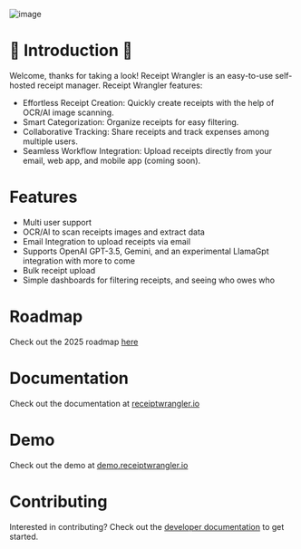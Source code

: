 ![image](https://github.com/Receipt-Wrangler/.github/assets/44912201/48922c60-d3c9-44d1-8354-4c54e8b5d657)

# 🧾 Introduction 🧾

Welcome, thanks for taking a look! Receipt Wrangler is an easy-to-use self-hosted receipt manager.
Receipt Wrangler features:

* Effortless Receipt Creation: Quickly create receipts with the help of OCR/AI image scanning.
* Smart Categorization: Organize receipts for easy filtering.
* Collaborative Tracking: Share receipts and track expenses among multiple users.
* Seamless Workflow Integration: Upload receipts directly from your email, web app, and mobile app (coming soon).

# Features

* Multi user support
* OCR/AI to scan receipts images and extract data
* Email Integration to upload receipts via email
* Supports OpenAI GPT-3.5, Gemini, and an experimental LlamaGpt integration with more to come
* Bulk receipt upload
* Simple dashboards for filtering receipts, and seeing who owes who

# Roadmap
Check out the 2025 roadmap [here](https://github.com/orgs/Receipt-Wrangler/projects/2)

# Documentation

Check out the documentation at [receiptwrangler.io](https://receiptwrangler.io)

# Demo

Check out the demo at [demo.receiptwrangler.io](https://demo.receiptwrangler.io)

# Contributing

Interested in contributing? Check out
the [developer documentation](https://receiptwrangler.io/docs/category/development) to get started.

